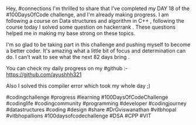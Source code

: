 Hey, #connections I'm thrilled to share that I've completed my DAY 18 of the #100DaysOfCode challenge, and I'm already making progress. I am following a course on Data structures and algorithm in C++ , following the course today I solved some question on hackerrank . These questions helped me in making my base strong on these topics. 

I'm so glad to be taking part in this challenge and pushing myself to become a better coder. It's amazing what a little bit of focus and determination can do. I can't wait to see what the next 82 days bring .

You can check my daily progress on my #github :- https://github.com/ayushhh321

Also I solved this compiler error which took my whole day ;)

#codingchallenge #progress #learning #100DaysOfCodeChallenge #codinglife #codingcommunity #programming #developer #codingjourney #datastructures #coding #design #share #DrGviswanathan #vitbhopal #vitbhopallions #100daysofcodechallenge
#DSA #CPP #VIT
    


